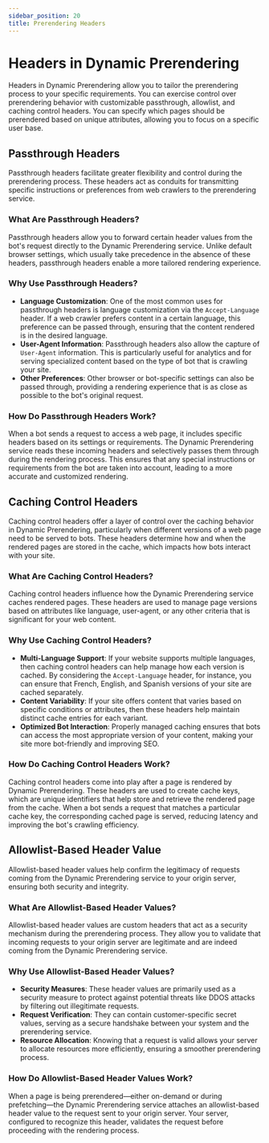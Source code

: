 ```yaml
---
sidebar_position: 20
title: Prerendering Headers
---
```


# Headers in Dynamic Prerendering

Headers in Dynamic Prerendering allow you to tailor the prerendering process to your specific requirements. You can exercise control over prerendering behavior with customizable passthrough, allowlist, and caching control headers. You can specify which pages should be prerendered based on unique attributes, allowing you to focus on a specific user base.

## Passthrough Headers

Passthrough headers facilitate greater flexibility and control during the prerendering process. These headers act as conduits for transmitting specific instructions or preferences from web crawlers to the prerendering service.

### What Are Passthrough Headers?

Passthrough headers allow you to forward certain header values from the bot's request directly to the Dynamic Prerendering service. Unlike default browser settings, which usually take precedence in the absence of these headers, passthrough headers enable a more tailored rendering experience.

### Why Use Passthrough Headers?

- **Language Customization**: One of the most common uses for passthrough headers is language customization via the `Accept-Language` header. If a web crawler prefers content in a certain language, this preference can be passed through, ensuring that the content rendered is in the desired language.
- **User-Agent Information**: Passthrough headers also allow the capture of `User-Agent` information. This is particularly useful for analytics and for serving specialized content based on the type of bot that is crawling your site.
- **Other Preferences**: Other browser or bot-specific settings can also be passed through, providing a rendering experience that is as close as possible to the bot's original request.

### How Do Passthrough Headers Work?

When a bot sends a request to access a web page, it includes specific headers based on its settings or requirements. The Dynamic Prerendering service reads these incoming headers and selectively passes them through during the rendering process. This ensures that any special instructions or requirements from the bot are taken into account, leading to a more accurate and customized rendering.

## Caching Control Headers

Caching control headers offer a layer of control over the caching behavior in Dynamic Prerendering, particularly when different versions of a web page need to be served to bots. These headers determine how and when the rendered pages are stored in the cache, which impacts how bots interact with your site.

### What Are Caching Control Headers?

Caching control headers influence how the Dynamic Prerendering service caches rendered pages. These headers are used to manage page versions based on attributes like language, user-agent, or any other criteria that is significant for your web content.

### Why Use Caching Control Headers?

- **Multi-Language Support**: If your website supports multiple languages, then caching control headers can help manage how each version is cached. By considering the `Accept-Language` header, for instance, you can ensure that French, English, and Spanish versions of your site are cached separately.
- **Content Variability**: If your site offers content that varies based on specific conditions or attributes, then these headers help maintain distinct cache entries for each variant.
- **Optimized Bot Interaction**: Properly managed caching ensures that bots can access the most appropriate version of your content, making your site more bot-friendly and improving SEO.

### How Do Caching Control Headers Work?

Caching control headers come into play after a page is rendered by Dynamic Prerendering. These headers are used to create cache keys, which are unique identifiers that help store and retrieve the rendered page from the cache. When a bot sends a request that matches a particular cache key, the corresponding cached page is served, reducing latency and improving the bot's crawling efficiency.

## Allowlist-Based Header Value

Allowlist-based header values help confirm the legitimacy of requests coming from the Dynamic Prerendering service to your origin server, ensuring both security and integrity.

### What Are Allowlist-Based Header Values?

Allowlist-based header values are custom headers that act as a security mechanism during the prerendering process. They allow you to validate that incoming requests to your origin server are legitimate and are indeed coming from the Dynamic Prerendering service.

### Why Use Allowlist-Based Header Values?

- **Security Measures**: These header values are primarily used as a security measure to protect against potential threats like DDOS attacks by filtering out illegitimate requests.
- **Request Verification**: They can contain customer-specific secret values, serving as a secure handshake between your system and the prerendering service.
- **Resource Allocation**: Knowing that a request is valid allows your server to allocate resources more efficiently, ensuring a smoother prerendering process.

### How Do Allowlist-Based Header Values Work?

When a page is being prerendered—either on-demand or during prefetching—the Dynamic Prerendering service attaches an allowlist-based header value to the request sent to your origin server. Your server, configured to recognize this header, validates the request before proceeding with the rendering process.
